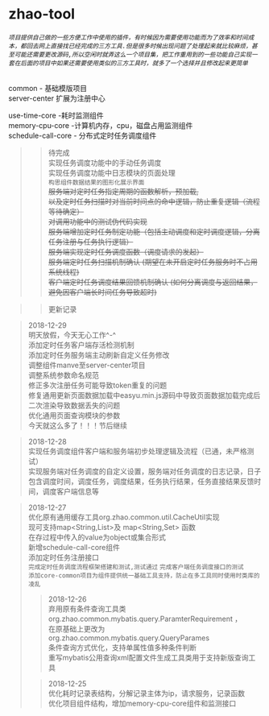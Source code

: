 # zhao-tool

###### `项目提供自己做的一些方便工作中使用的插件，有时候因为需要使用功能而为了效率和时间成本，都回去网上直接找已经完成的三方工具.但是很多时候出现问题了处理起来就比较麻烦，甚至可能还需要更改源码,所以空闲时就弄这么一个项目集，把工作重用到的一些功能自己实现一套在后面的项目中如果还需要使用类似的三方工具时，就多了一个选择并且修改起来更简单`    

common - 基础模版项目  
server-center 扩展为注册中心  
    
use-time-core -耗时监测组件  
memory-cpu-core -计算机内存，cpu，磁盘占用监测组件  
schedule-call-core - 分布式定时任务调度组件  

>>待完成  
	实现任务调度功能中的手动任务调度  
	实现任务调度功能中日志模块的页面处理  
	`构思组件数据结果的图形化展示界面`  
	~~服务端对定时任务指定周期的函数解析，预加载,~~    
	~~以及定时任务扫描时对当前时间点的命中逻辑，防止重复逻辑（流程等待确定）~~    
	~~对调用功能中的测试伪代码实现~~    
	~~服务端增加定时任务制定功能（包括主动调度和定时调度逻辑，分离任务注册与任务执行逻辑）~~    
	~~服务端实现定时任务调度函数（调度请求的发起）~~     
	~~服务端定时任务扫描机制确认 (期望在未开启定时任务服务时不占用系统线程)~~     
	~~客户端定时任务调度结果回馈机制确认 (如何分离调度与返回结果，避免因客户端长时间任务导致超时)~~      
  
  
>>更新记录  
  
>2018-12-29  
	明天放假，今天无心工作^-^  
	添加定时任务客户端存活检测机制  
	添加定时任务服务端主动刷新自定义任务修改  
	调整组件manve至server-center项目  
	调整系统参数命名规范  
	修正多次注册任务可能导致token重复的问题  
	修复通用更新页面数据加载中easyu.min.js源码中导致页面数据加载完成后二次渲染导致数据丢失的问题  
	优化通用页面查询模块的参数  
	今天就这么多了！！！节后继续  
	
>2018-12-28  
	实现任务调度组件客户端和服务端初步处理逻辑及流程（已通，未严格测试）  
	实现服务端对任务调度的自定义设置，服务端对任务调度的日志记录，日子包含调度时间，调度任务，调度结果，任务执行结果，任务直接结果反馈时间，调度客户端信息等  
	
>2018-12-27  
	优化原有通用缓存工具org.zhao.common.util.CacheUtil实现  
	现可支持map<String,List<Object>>及 map<String,Set<Object>> 函数  
	在存过程中传入的value为object或集合形式  
	新增schedule-call-core组件  
	添加定时任务注册接口  
	`完成定时任务调度流程框架搭建和测试,测试通过` 
	`完成客户端任务调度接口的测试`  
	`添加core-common项目为组件提供统一基础工具支持，防止在多工具同时使用时类库的凌乱`  
	
>2018-12-26  
	弃用原有条件查询工具类  
	org.zhao.common.mybatis.query.ParamterRequirement ，  
	在原基础上更改为  
	org.zhao.common.mybatis.query.QueryParames  
	条件查询方式优化，支持单属性值多种条件判断  
	重写mybatis公用查询xml配置文件生成工具类用于支持新版查询工具  
	  
  
>2018-12-25  
	优化耗时记录表结构，分解记录主体为ip，请求服务，记录函数  
	优化项目组件结构，增加memory-cpu-core组件和监测接口
